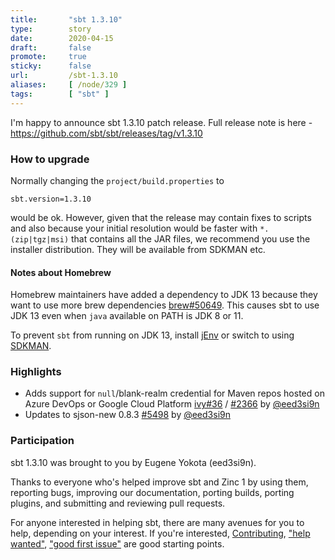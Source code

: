 ```yaml
---
title:       "sbt 1.3.10"
type:        story
date:        2020-04-15
draft:       false
promote:     true
sticky:      false
url:         /sbt-1.3.10
aliases:     [ /node/329 ]
tags:        [ "sbt" ]
---
```


  [2366]: https://github.com/sbt/sbt/issues/2366
  [5498]: https://github.com/sbt/sbt/pull/5498
  [ivy36]: https://github.com/sbt/ivy/pull/36
  [@eed3si9n]: https://github.com/eed3si9n

I'm happy to announce sbt 1.3.10 patch release. Full release note is here - https://github.com/sbt/sbt/releases/tag/v1.3.10

### How to upgrade

Normally changing the `project/build.properties` to

```
sbt.version=1.3.10
```

would be ok. However, given that the release may contain fixes to scripts and also because your initial resolution would be faster with `*.(zip|tgz|msi)` that contains all the JAR files, we recommend you use the installer distribution. They will be available from SDKMAN etc.

#### Notes about Homebrew

Homebrew maintainers have added a dependency to JDK 13 because they want to use more brew dependencies [brew#50649](https://github.com/Homebrew/homebrew-core/issues/50649). This causes sbt to use JDK 13 even when `java` available on PATH is JDK 8 or 11.

To prevent `sbt` from running on JDK 13, install [jEnv](https://www.jenv.be/) or switch to using [SDKMAN](https://sdkman.io/).

### Highlights

- Adds support for `null`/blank-realm credential for Maven repos hosted on Azure DevOps or Google Cloud Platform [ivy#36][ivy36] / [#2366][2366] by [@eed3si9n][@eed3si9n]
- Updates to sjson-new 0.8.3 [#5498][5498] by [@eed3si9n][@eed3si9n]

### Participation

sbt 1.3.10 was brought to you by Eugene Yokota (eed3si9n).

Thanks to everyone who's helped improve sbt and Zinc 1 by using them, reporting bugs, improving our documentation, porting builds, porting plugins, and submitting and reviewing pull requests.

For anyone interested in helping sbt, there are many avenues for you to help, depending on your interest. If you're interested, [Contributing](https://github.com/sbt/sbt/blob/develop/CONTRIBUTING.md), ["help wanted"](https://github.com/sbt/sbt/issues?q=is%3Aissue+is%3Aopen+label%3A%22help+wanted%22), ["good first issue"](https://github.com/sbt/sbt/issues?q=is%3Aissue+is%3Aopen+label%3A%22good+first+issue%22) are good starting points.
